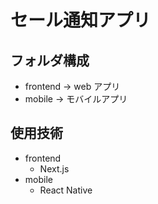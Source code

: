 # セール通知アプリ

## フォルダ構成

- frontend -> web アプリ
- mobile -> モバイルアプリ

## 使用技術

- frontend
  - Next.js
- mobile
  - React Native
